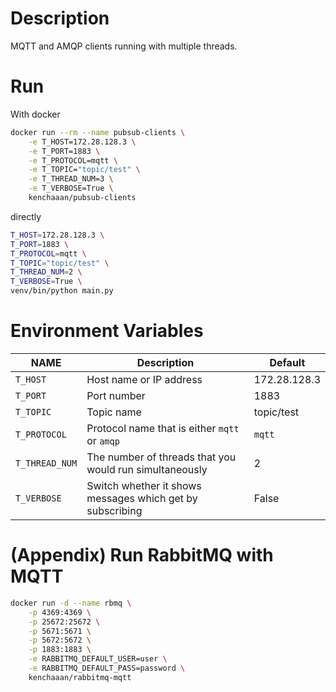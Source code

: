 # Description

MQTT and AMQP clients running with multiple threads.

# Run

With docker

```bash
docker run --rm --name pubsub-clients \
    -e T_HOST=172.28.128.3 \
    -e T_PORT=1883 \
    -e T_PROTOCOL=mqtt \
    -e T_TOPIC="topic/test" \
    -e T_THREAD_NUM=3 \
    -e T_VERBOSE=True \
    kenchaaan/pubsub-clients
```

directly

```bash
T_HOST=172.28.128.3 \
T_PORT=1883 \
T_PROTOCOL=mqtt \
T_TOPIC="topic/test" \
T_THREAD_NUM=2 \
T_VERBOSE=True \
venv/bin/python main.py
```

# Environment Variables

|NAME|Description|Default|
|---|---|---|
|`T_HOST`|Host name or IP address|172.28.128.3|
|`T_PORT`|Port number|1883|
|`T_TOPIC`|Topic name|topic/test|
|`T_PROTOCOL`|Protocol name that is either `mqtt` or `amqp`|`mqtt`|
|`T_THREAD_NUM`|The number of threads that you would run simultaneously|2|
|`T_VERBOSE`|Switch whether it shows messages which get by subscribing|False|

# (Appendix) Run RabbitMQ with MQTT

```bash
docker run -d --name rbmq \
    -p 4369:4369 \
    -p 25672:25672 \
    -p 5671:5671 \
    -p 5672:5672 \
    -p 1883:1883 \
    -e RABBITMQ_DEFAULT_USER=user \
    -e RABBITMQ_DEFAULT_PASS=password \
    kenchaaan/rabbitmq-mqtt
``` 